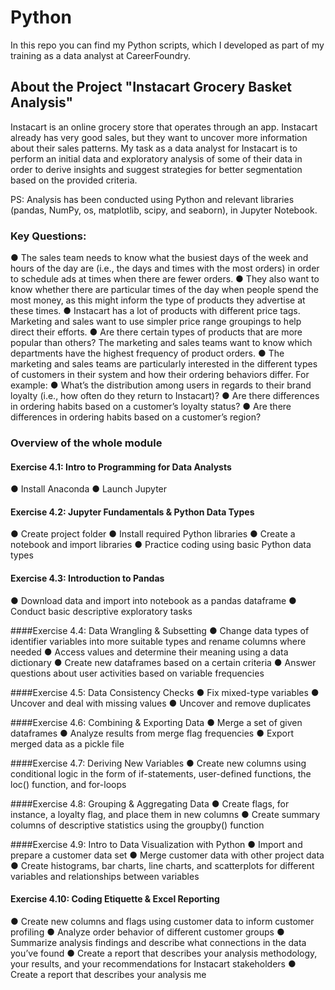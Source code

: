 # Python
In this repo you can find my Python scripts, which I developed as part of my training as a data analyst at CareerFoundry.

## About the Project "Instacart Grocery Basket Analysis"
Instacart is an online grocery store that operates through an app. Instacart already has very good sales, but they want to uncover more information about their sales patterns. My task as a data analyst for Instacart is to perform an initial data and exploratory analysis of some of their data in order to derive insights and suggest strategies for better segmentation based on the provided criteria.

PS: Analysis has been conducted using Python and relevant libraries (pandas, NumPy, os, matplotlib, scipy, and seaborn), in Jupyter Notebook. 

### Key Questions: 
● The sales team needs to know what the busiest days of the week and hours of the day are (i.e., the days and times with the most orders) in order to schedule ads at times when there are fewer orders.
● They also want to know whether there are particular times of the day when people spend the most money, as this might inform the type of products they advertise at these times.
● Instacart has a lot of products with different price tags. Marketing and sales want to use simpler price range groupings to help direct their efforts.
● Are there certain types of products that are more popular than others? The marketing and sales teams want to know which departments have the highest frequency of product orders.
● The marketing and sales teams are particularly interested in the different types of
customers in their system and how their ordering behaviors differ. For example:
● What’s the distribution among users in regards to their brand loyalty (i.e., how often do they return to Instacart)?
● Are there differences in ordering habits based on a customer’s loyalty status?
● Are there differences in ordering habits based on a customer’s region?


### Overview of the whole module 

#### Exercise 4.1: Intro to Programming for Data Analysts
● Install Anaconda
● Launch Jupyter

#### Exercise 4.2: Jupyter Fundamentals & Python Data Types
● Create project folder
● Install required Python libraries
● Create a notebook and import libraries
● Practice coding using basic Python data types

#### Exercise 4.3: Introduction to Pandas
● Download data and import into notebook as a pandas dataframe
● Conduct basic descriptive exploratory tasks

####Exercise 4.4: Data Wrangling & Subsetting
● Change data types of identifier variables into more suitable types and rename columns where needed
● Access values and determine their meaning using a data dictionary
● Create new dataframes based on a certain criteria
● Answer questions about user activities based on variable frequencies

####Exercise 4.5: Data Consistency Checks
● Fix mixed-type variables
● Uncover and deal with missing values
● Uncover and remove duplicates

####Exercise 4.6: Combining & Exporting Data
● Merge a set of given dataframes
● Analyze results from merge flag frequencies
● Export merged data as a pickle file

####Exercise 4.7: Deriving New Variables
● Create new columns using conditional logic in the form of if-statements, user-defined functions, the loc() function, and for-loops

####Exercise 4.8: Grouping & Aggregating Data
● Create flags, for instance, a loyalty flag, and place them in new columns
● Create summary columns of descriptive statistics using the groupby() function

####Exercise 4.9: Intro to Data Visualization with Python
● Import and prepare a customer data set
● Merge customer data with other project data
● Create histograms, bar charts, line charts, and scatterplots for different variables and relationships between variables

#### Exercise 4.10: Coding Etiquette & Excel Reporting
● Create new columns and flags using customer data to inform customer profiling
● Analyze order behavior of different customer groups
● Summarize analysis findings and describe what connections in the data you’ve found
● Create a report that describes your analysis methodology, your results, and your recommendations for Instacart stakeholders
● Create a report that describes your analysis me
